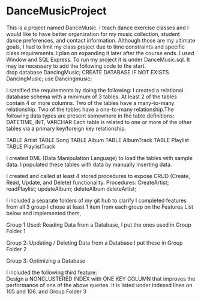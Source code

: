 # DanceMusicProject
This is a  project named DanceMusic.  I teach dance exercise classes and  I would like to have better organization for my music collection, student dance preferences,  and contact information.  Although those are my ultimate goals,  I had to limit my class project due to time constraints and specific class requirements.  I plan on expanding it later after the course ends.
I used Window and SQL Express.   To run my project  it is under DanceMusic.sql.   It may be necessary to add the following code to the start.  
drop database  DancingMusic;
CREATE DATABASE IF NOT EXISTS DancingMusic;
use Dancingmusic; 







I satsified the requirements by doing the following:
  I  created a relational database schema with a minimum of 3 tables. At least 2 of the tables  contain 4 or more columns. Two of the tables  have a many-to-many relationship.  Two of the tables  have a one-to-many relationship.The following data types are present somewhere in the table definitions: DATETIME, INT, VARCHAR
Each table is related to one or more of the other tables via a primary key/foreign key relationship.

TABLE  Artist
TABLE  Song
TABLE Album
TABLE AlbumTrack
TABLE  Playlist
 TABLE  PlaylistTrack



 I created DML (Data Manipulation Language) to load the tables with sample data.
I populated these tables with data by manually inserting data.






I created and called at least 4 stored procedures to expose CRUD (Create, Read, Update, and Delete) functionality.
 Procedures:
 CreateArtist;
 readPlaylist;
 updateAlbum;
 deleteAlbum
 deleteArtist;


I included a separate folders of my git hub to clarify I completed features from all 3 group
I chose at least 1 item from each group on the Features List below and implemented them,





Group 1 Used: Reading Data from a Database, 
 I put the ones used in Group Folder 1











Group 2: Updating / Deleting Data from a Database  I put these in Group Folder 2

  





Group 3: Optimizing a Database

I included the following third feature:  
 Design a NONCLUSTERED INDEX with ONE KEY COLUMN that improves the performance of one of the above queries.  It is listed under indexed lines on 105 and 106. and Group Folder 3  









